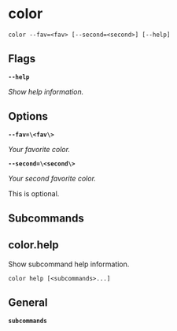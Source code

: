 # color

<!-- Generated by swift-argument-parser -->

```
color --fav=<fav> [--second=<second>] [--help]
```

## Flags

**`--help`**

*Show help information.*


## Options

**`--fav=\<fav\>`**

*Your favorite color.*


**`--second=\<second\>`**

*Your second favorite color.*

This is optional.


## Subcommands

## color.help

Show subcommand help information.

```
color help [<subcommands>...] 
```

## General

**`subcommands`**
